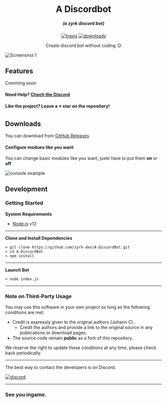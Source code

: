 
<h1 align="center">A Discordbot</h1>

<em><h5 align="center">(a zyrk discord bot)</h5></em>

[<p align="center"><img src="https://img.shields.io/travis/dscalzi/HeliosLauncher.svg?style=for-the-badge" alt="travis">](https://travis-ci.org/zyrk-dev/A-DiscordBot) [<img src="https://img.shields.io/github/downloads/zyrk-dev/A-DiscordBot/total.svg?style=for-the-badge" alt="downloads">](https://github.com/zyrk-dev/A-DiscordBot/releases)</p>

<p align="center">Create discord bot without coding :D</p>

![Screenshot 1](https://i.imgur.com/oOTAiHZ.png)

## Features

Comming soon

#### Need Help? [Chech the Discord][discord]

#### Like the project? Leave a ⭐ star on the repository!

## Downloads

You can download from [GitHub Releases](https://github.com/zyrk-dev/A-DiscordBot/releases)


#### Configure modues like you want 

You can change basic modules like you want, juste have to put them **on** or **off**

![console example](https://i.imgur.com/5wZgaGN.png)


## Development

### Getting Started

**System Requirements**

* [Node.js][nodejs] v12

---

**Clone and Install Dependencies**

```console
> git clone https://github.com/zyrk-dev/A-DiscordBot.git
> cd A-DiscordBot
> npm install
```

---

**Launch Bot**

```console
> node index.js
```

---

### Note on Third-Party Usage

You may use this software in your own project so long as the following conditions are met.

* Credit is expressly given to the original authors (Johann C).
  * Credit the authors and provide a link to the original source in any publications or download pages.
* The source code remain **public** as a fork of this repository.

We reserve the right to update these conditions at any time, please check back periodically.

---


The best way to contact the developers is on Discord.

[![discord](https://discordapp.com/api/guilds/689583692905054298/embed.png?style=banner3)][discord]

---

### See you ingame.


[nodejs]: https://nodejs.org/en/ 'Node.js'
[discordjs]: https://www.npmjs.com/package/discord.js?source=post_page-----7b5fe27cb6fa---------------------- 'Discord.js'
[vscode]: https://code.visualstudio.com/ 'Visual Studio Code'
[discord]: https://discord.gg/zNWUXdt 'Discord'
[wiki]: https://discord.gg/vTnSnMa 'wiki'
